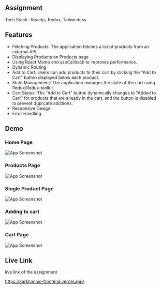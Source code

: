 
## Assignment 

Tech Stack : Reactjs, Redux, Tailwindcss





## Features

- Fetching Products: The application fetches a list of products from an external API 
- Displaying Products on Products page 
- Using React Memo and useCallback to improves performance.
- Dynamic Routing
- Add to Cart: Users can add products to their cart by clicking the "Add to Cart" button displayed below each product.
- State Management: The application manages the state of the cart using Redux/Redux-toolkit
- Cart Status: The "Add to Cart" button dynamically changes to "Added to Cart" for products that are already in the cart, and the button is disabled to prevent duplicate additions.
- Responsive Design: 
- Error Handling

## Demo

### Home Page 


![App Screenshot](https://github.com/AakashTyagi354/karkhanaio_frontend/assets/78840211/6493ee08-11a2-44cc-9566-a900afabf0db)


### Products Page

![App Screenshot](https://github.com/AakashTyagi354/karkhanaio_frontend/assets/78840211/58b1758d-4767-4c0f-88da-85c9ccb6a68d)


### Single Product Page

![App Screenshot](https://github.com/AakashTyagi354/karkhanaio_frontend/assets/78840211/4b65bc98-fd7e-4797-8500-57b52a7f51fe)

### Adding to cart



![App Screenshot](https://github.com/AakashTyagi354/karkhanaio_frontend/assets/78840211/a0dbea9b-7eb7-434f-bcf2-d51379ed7362)



### Cart Page

![App Screenshot](https://github.com/AakashTyagi354/karkhanaio_frontend/assets/78840211/da6ae940-521f-45ac-a136-d3faec23d6e4)








## Live Link

live link of the assignment 

https://karkhanaio-frontend.vercel.app/


